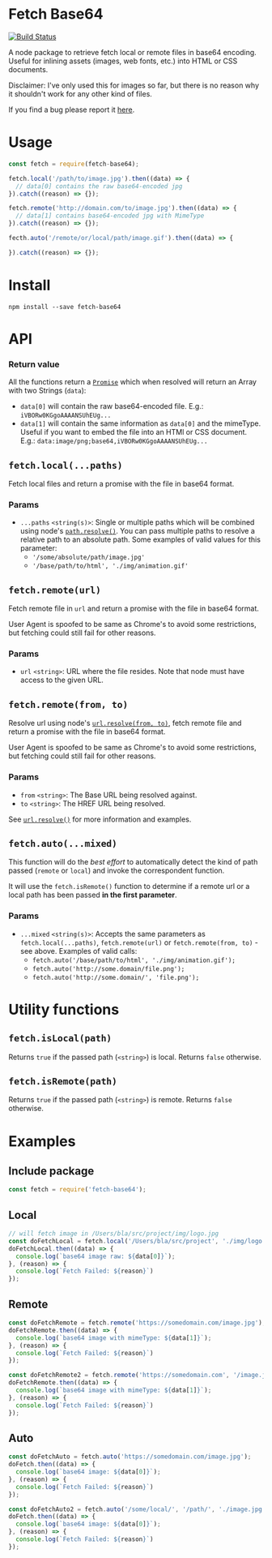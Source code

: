 # Fetch Base64

[![Build Status](https://travis-ci.org/gamell/fetch-base64.svg?branch=master)](https://travis-ci.org/gamell/fetch-base64)

A node package to retrieve fetch local or remote files in base64 encoding. Useful for inlining assets (images, web fonts, etc.) into HTML or CSS documents.

Disclaimer: I've only used this for images so far, but there is no reason why it shouldn't work for any other kind of files.

If you find a bug please report it [here](https://github.com/gamell/fetch-base64/issues).

# Usage

```js
const fetch = require(fetch-base64);

fetch.local('/path/to/image.jpg').then((data) => {
  // data[0] contains the raw base64-encoded jpg
}).catch((reason) => {});

fetch.remote('http://domain.com/to/image.jpg').then((data) => {
  // data[1] contains base64-encoded jpg with MimeType
}).catch((reason) => {});

fecth.auto('/remote/or/local/path/image.gif').then((data) => {

}).catch((reason) => {});
```

# Install

`npm install --save fetch-base64`

# API

### Return value

All the functions return a [`Promise`](https://developer.mozilla.org/en-US/docs/Web/JavaScript/Reference/Global_Objects/Promise) which when resolved will return an Array with two Strings (`data`):

- `data[0]` will contain the raw base64-encoded file. E.g.: `iVBORw0KGgoAAAANSUhEUg...`
- `data[1]` will contain the same information as `data[0]` and the mimeType. Useful if you want to embed the file into an HTMl or CSS document. E.g.: `data:image/png;base64,iVBORw0KGgoAAAANSUhEUg...`

## `fetch.local(...paths)`

Fetch local files and return a promise with the file in base64 format.

### Params

- `...paths` `<string(s)>`: Single or multiple paths which will be combined using node's [`path.resolve()`](https://nodejs.org/docs/latest/api/path.html#path_path_resolve_from_to). You can pass multiple paths to resolve a relative path to an absolute path. Some examples of valid values for this parameter:
  - `'/some/absolute/path/image.jpg'`
  - `'/base/path/to/html', './img/animation.gif'`


## `fetch.remote(url)`

Fetch remote file in `url` and return a promise with the file in base64 format.

User Agent is spoofed to be same as Chrome's to avoid some restrictions, but fetching could still fail for other reasons.

### Params

- `url` `<string>`: URL where the file resides. Note that node must have access to the given URL.

## `fetch.remote(from, to)`

Resolve url using node's [`url.resolve(from, to)`](https://nodejs.org/api/url.html#url_url_resolve_from_to), fetch remote file  and return a promise with the file in base64 format.

User Agent is spoofed to be same as Chrome's to avoid some restrictions, but fetching could still fail for other reasons.

### Params

- `from` `<string>`: The Base URL being resolved against.
- `to` `<string>`: The HREF URL being resolved.

See [`url.resolve()`](https://nodejs.org/api/url.html#url_url_resolve_from_to) for more information and examples.

## `fetch.auto(...mixed)`

This function will do the *best effort* to automatically detect the kind of path passed (`remote` or `local`) and invoke the correspondent function.

It will use the `fetch.isRemote()` function to determine if a remote url or a local path has been passed **in the first parameter**.

### Params

- `...mixed` `<string(s)>`: Accepts the same parameters as `fetch.local(...paths)`, `fetch.remote(url)` or `fetch.remote(from, to)` - see above. Examples of valid calls:
  - `fetch.auto('/base/path/to/html', './img/animation.gif');`
  - `fetch.auto('http://some.domain/file.png');`
  - `fetch.auto('http://some.domain/', 'file.png');`


# Utility functions

## `fetch.isLocal(path)`

Returns `true` if the passed path (`<string>`) is local. Returns `false` otherwise.

## `fetch.isRemote(path)`

Returns `true` if the passed path (`<string>`) is remote. Returns `false` otherwise.


# Examples

## Include package

```js
const fetch = require('fetch-base64');
```

## Local

```js
// will fetch image in /Users/bla/src/project/img/logo.jpg
const doFetchLocal = fetch.local('/Users/bla/src/project', './img/logo.jpg');
doFetchLocal.then((data) => {
  console.log(`base64 image raw: ${data[0]}`);
}, (reason) => {
  console.log(`Fetch Failed: ${reason}`)
});
```

## Remote

```js
const doFetchRemote = fetch.remote('https://somedomain.com/image.jpg');
doFetchRemote.then((data) => {
  console.log(`base64 image with mimeType: ${data[1]}`);
}, (reason) => {
  console.log(`Fetch Failed: ${reason}`)
});
```

```js
const doFetchRemote2 = fetch.remote('https://somedomain.com', '/image.jpg');
doFetchRemote.then((data) => {
  console.log(`base64 image with mimeType: ${data[1]}`);
}, (reason) => {
  console.log(`Fetch Failed: ${reason}`)
});
```

## Auto

```js
const doFetchAuto = fetch.auto('https://somedomain.com/image.jpg');
doFetch.then((data) => {
  console.log(`base64 image: ${data[0]}`);
}, (reason) => {
  console.log(`Fetch Failed: ${reason}`)
});
```

```js
const doFetchAuto2 = fetch.auto('/some/local/', '/path/', './image.jpg');
doFetch.then((data) => {
  console.log(`base64 image: ${data[0]}`);
}, (reason) => {
  console.log(`Fetch Failed: ${reason}`)
});
```
